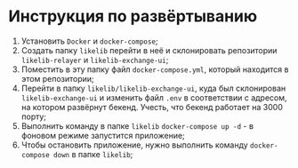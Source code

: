 # Инструкция по развёртыванию

1) Установить `Docker` и `docker-compose`;
2) Создать папку `likelib` перейти в неё и склонировать репозитории `likelib-relayer` и `likelib-exchange-ui`;
3) Поместить в эту папку файл `docker-compose.yml`, который находится в этом репозитории;
4) Перейти в папку `likelib/likelib-exchange-ui`, куда был склонирован `likelib-exchange-ui` и изменить файл `.env` 
в соответствии с адресом, на котором развёрнут бекенд. Учесть, что бекенд работает на 3000 порту;
5) Выполнить команду в папке `likelib` `docker-compose up -d` - в фоновом режиме запустится приложение;
6) Чтобы остановить приложение, нужно выполнить команду `docker-compose down` в папке `likelib`;
